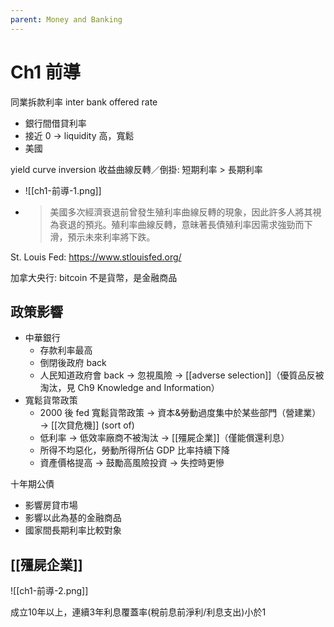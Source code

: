 ```yaml
---
parent: Money and Banking
---
```


# Ch1 前導

同業拆款利率 inter bank offered rate

- 銀行間借貸利率
- 接近 0 → liquidity 高，寬鬆
- 美國

yield curve inversion 收益曲線反轉／倒掛: 短期利率 > 長期利率

- ![[ch1-前導-1.png]]
- > 美國多次經濟衰退前曾發生殖利率曲線反轉的現象，因此許多人將其視為衰退的預兆。殖利率曲線反轉，意昧著長債殖利率因需求強勁而下滑，預示未來利率將下跌。

St. Louis Fed: <https://www.stlouisfed.org/>

加拿大央行: bitcoin 不是貨幣，是金融商品

## 政策影響

- 中華銀行
    - 存款利率最高
    - 倒閉後政府 back
    - 人民知道政府會 back → 忽視風險 → [[adverse selection]]（優質品反被淘汰，見 Ch9 Knowledge and Information）
- 寬鬆貨幣政策
    - 2000 後 fed 寬鬆貨幣政策 → 資本&勞動過度集中於某些部門（營建業） → [[次貸危機]] (sort of)
    - 低利率 → 低效率廠商不被淘汰 → [[殭屍企業]]（僅能償還利息）
    - 所得不均惡化，勞動所得所佔 GDP 比率持續下降
    - 資產價格提高 → 鼓勵高風險投資 → 失控時更慘

十年期公債

- 影響房貸市場
- 影響以此為基的金融商品
- 國家間長期利率比較對象

## [[殭屍企業]]

![[ch1-前導-2.png]]

成立10年以上，連續3年利息覆蓋率(稅前息前淨利/利息支出)小於1
